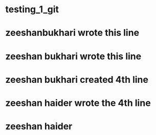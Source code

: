 # testing_1_git
# zeeshanbukhari wrote this line
# zeeshan bukhari wrote this line
# zeeshan bukhari created 4th line
# zeeshan haider wrote the 4th line
# zeeshan haider


